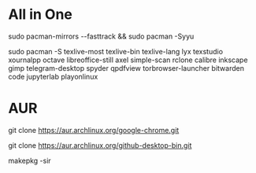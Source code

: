 # All in One

sudo pacman-mirrors --fasttrack && sudo pacman -Syyu

sudo pacman -S texlive-most texlive-bin texlive-lang lyx texstudio xournalpp octave libreoffice-still axel simple-scan rclone calibre inkscape gimp telegram-desktop spyder qpdfview torbrowser-launcher bitwarden code jupyterlab playonlinux

# AUR

git clone https://aur.archlinux.org/google-chrome.git

git clone https://aur.archlinux.org/github-desktop-bin.git

makepkg -sir
